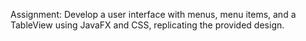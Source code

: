 Assignment: Develop a user interface with menus, menu items, and a TableView using JavaFX and CSS, replicating the provided design.
